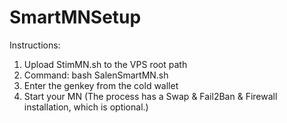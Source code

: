 # SmartMNSetup
Instructions:
1. Upload StimMN.sh to the VPS root path
2. Command: bash SalenSmartMN.sh
3. Enter the genkey from the cold wallet
4. Start your MN
(The process has a Swap & Fail2Ban & Firewall installation, which is optional.)
